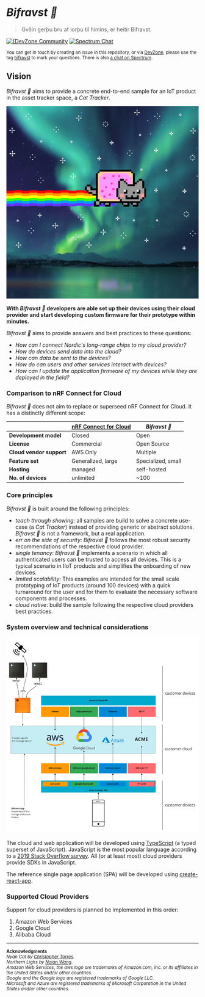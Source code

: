 # *Bifravst :rainbow:*

> Gvðín gerþu bru af iorþu til himins, er heitir Bifravst.

[![{DevZone Community](https://img.shields.io/badge/%7BDevZone-community-brightgreen.svg)](https://devzone.nordicsemi.com/search?q=bifravst)
[![Spectrum Chat](https://img.shields.io/badge/Spectrum-chat-blue.svg)](https://spectrum.chat/bifravst)

<small>

You can get in touch by creating an issue in this repository, or via [DevZone](https://devzone.nordicsemi.com/), please use the tag [bifravst](https://devzone.nordicsemi.com/search?q=bifravst) to mark your questions. There is also [a chat on Spectrum](https://spectrum.chat/bifravst).

</small>

## Vision

*Bifravst :rainbow:* aims to provide a concrete end-to-end sample for an IoT product in the asset tracker space, a *Cat Tracker*. 

![Bifravst: Cat Tracker IoT example](./docs/avatar.png)

**With *Bifravst :rainbow:* developers are able set up their devices using their cloud provider and start developing custom firmware for their prototype within minutes.**

*Bifravst :rainbow:* aims to provide answers and best practices to these questions:

- *How can I connect Nordic's long-range chips to my cloud provider?*
- *How do devices send data into the cloud?*
- *How can data be sent to the devices?*
- *How do can users and other services interact with devices?*
- *How can I update the application firmware of my devices while they are deployed in the field?*

### Comparison to nRF Connect for Cloud

*Bifravst :rainbow:* does not aim to replace or superseed nRF Connect for Cloud. It has a distinctly different scope:

|   | [nRF Connect for Cloud](https://www.nordicsemi.com/Software-and-Tools/Development-Tools/nRF-Connect-for-Cloud) | *Bifravst :rainbow:* |
|---|-----------------------|----------|
| **Development model** | Closed | Open |
| **License** | Commercial | Open Source |
| **Cloud vendor support** | AWS Only | Multiple |
| **Feature set** | Generalized, large | Specialized, small |
| **Hosting** | managed | self-hosted |
| **No. of devices** | unlimited | ~100 |

### Core principles

*Bifravst :rainbow:* is built around the following principles:

- *teach through showing*: all samples are build to solve a concrete use-case (a *Cat Tracker*) instead of providing generic or abstract solutions. *Bifravst :rainbow:* is not a framework, but a real application.
- *err on the side of security*: *Bifravst :rainbow:* follows the most robust security recommendations of the respective cloud provider.
- *single tenancy*: *Bifravst :rainbow:* implements a scenario in which all authenticated users can be trusted to access all devices. This is a typical scenario in IIoT products and simplifies the onboarding of new devices.
- *limited scalability*: This examples are intended for the small scale prototyping of IoT products (around 100 devices) with a quick turnaround for the user and for them to evaluate the necessary software components and processes.
- *cloud native*: build the sample following the respective cloud providers best practices.

### System overview and technical considerations

![System overview](./docs/System%20overview.jpg)

The cloud and web application will be developed using [TypeScript](https://www.typescriptlang.org/)  (a typed superset of JavaScript). JavaScript is the most popular language according to a [2019 Stack Overflow survey](https://insights.stackoverflow.com/survey/2019#technology). All (or at least most) cloud providers provide SDKs in JavaScript.

The reference single page application (SPA) will be developed using [create-react-app](https://github.com/facebook/create-react-app).

### Supported Cloud Providers

Support for cloud providers is planned be implemented in this order:

1. Amazon Web Services
1. Google Cloud
1. Alibaba Cloud

---

<small>

**Acknowledgments**  
*Nyan Cat by [Christopher Torres](https://www.youtube.com/watch?v=QH2-TGUlwu4).*  
*Northern Lighs by [Naian Wang](https://unsplash.com/photos/F9wrh2miJLA)*.  
*Amazon Web Services, the aws logo are trademarks of Amazon.com, Inc. or its affiliates in the United States and/or other countries.*  
*Google and the Google logo are registered trademarks of Google LLC.*  
*Microsoft and Azure are registered trademarks of Microsoft Corporation in the United States and/or other countries.*

</small>
